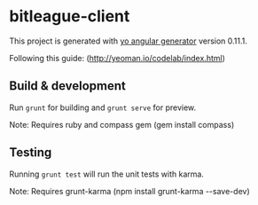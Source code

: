 # bitleague-client

This project is generated with [yo angular generator](https://github.com/yeoman/generator-angular)
version 0.11.1.

Following this guide: (http://yeoman.io/codelab/index.html)

## Build & development

Run `grunt` for building and `grunt serve` for preview.

Note: Requires ruby and compass gem (gem install compass)

## Testing

Running `grunt test` will run the unit tests with karma.

Note: Requires grunt-karma (npm install grunt-karma --save-dev)